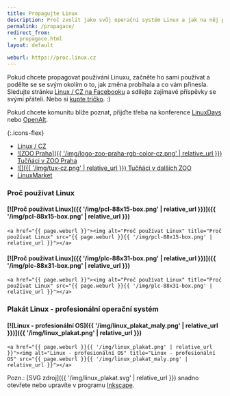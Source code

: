 ```yaml
---
title: Propagujte Linux
description: Proč zvolit jako svůj operační systém Linux a jak na něj přejít. Některé další zajímavé informace + užitečné odkazy.
permalink: /propagace/
redirect_from:
  - propagace.html
layout: default

weburl: https://proc.linux.cz
---
```

Pokud chcete propagovat používání Linuxu, začněte ho sami používat a podělte se se svým okolím o to, jak změna probíhala a co vám přinesla. Sledujte stránku [Linux / CZ na Facebooku](https://www.facebook.com/CzechLinux/) a sdílejte zajímavé příspěvky se svými přáteli. Nebo si [kupte tričko](https://www.linuxmarket.cz/). :)

Pokud chcete komunitu blíže poznat, přijďte třeba na konference [LinuxDays](https://www.linuxdays.cz/) nebo [OpenAlt](https://www.openalt.cz/).

{:.icons-flex}
- [<i class="fab fa-facebook"></i> Linux / CZ](https://www.facebook.com/CzechLinux/)
- [![ZOO Praha]({{ '/img/logo-zoo-praha-rgb-color-cz.png' | relative_url }}) Tučňáci v ZOO Praha](https://www.zoopraha.cz/zvirata-a-expozice/kam-v-zoo/pavilony/1450-pavilon-tucnaku)
- [![]({{ '/img/tux-cz.png' | relative_url }}) Tučňáci v dalších ZOO](https://mapy.cz/zakladni?q=tučňáci%20zoo)
- [<i class="fas fa-shopping-basket"></i> LinuxMarket](https://www.linuxmarket.cz/)

### Proč používat Linux

#### [![Proč používat Linux]({{ '/img/pcl-88x15-box.png' | relative_url }})]({{ '/img/pcl-88x15-box.png' | relative_url }})
`<a href="{{ page.weburl }}"><img alt="Proč používat Linux" title="Proč používat Linux" src="{{ page.weburl }}{{ '/img/pcl-88x15-box.png' | relative_url }}"></a>`

#### [![Proč používat Linux]({{ '/img/plc-88x31-box.png' | relative_url }})]({{ '/img/plc-88x31-box.png' | relative_url }})
`<a href="{{ page.weburl }}"><img alt="Proč používat Linux" title="Proč používat Linux" src="{{ page.weburl }}{{ '/img/plc-88x31-box.png' | relative_url }}"></a>`

### Plakát Linux - profesionální operační systém

#### [![Linux - profesionální OS]({{ '/img/linux_plakat_maly.png' | relative_url }})]({{ '/img/linux_plakat.png' | relative_url }})
`<a href="{{ page.weburl }}{{ '/img/linux_plakat.png' | relative_url }}"><img alt="Linux - profesionální OS" title="Linux - profesionální OS" src="{{ page.weburl }}{{ '/img/linux_plakat_maly.png' | relative_url }}"></a>`

Pozn.: [SVG zdroj]({{ '/img/linux_plakat.svg' | relative_url }}) snadno otevřete nebo upravíte v programu [Inkscape](https://www.inkscape.org/).
